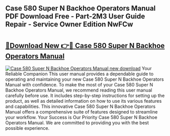 ## Case 580 Super N Backhoe Operators Manual PDF Download Free - Part-2M3 User Guide Repair - Service Owner Edition NwFCw

# <h2><a href="http://bc28070.oget.top/?id=Case+580+Super+N+Backhoe+Operators+Manual">🔗Download New 👉🔴 Case 580 Super N Backhoe Operators Manual</a></h2>

[![Case 580 Super N Backhoe Operators Manual new download](https://i.imgur.com/5g1atiW.png)](http://bc28070.oget.top/?id=Case+580+Super+N+Backhoe+Operators+Manual)
Your Reliable Companion This user manual provides a dependable guide to operating and maintaining your new Case 580 Super N Backhoe Operators Manual with confidence. To make the most of your Case 580 Super N Backhoe Operators Manual, we recommend reading this user manual carefully before use. It includes step-by-step instructions for setting up the product, as well as detailed information on how to use its various features and capabilities. This innovative Case 580 Super N Backhoe Operators Manual offers a comprehensive suite of features designed to streamline your workflow. Your Success is Our Priority Case 580 Super N Backhoe Operators Manual. We are committed to providing you with the best possible experience.
